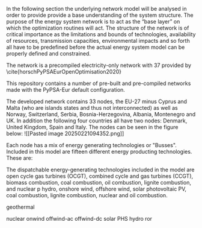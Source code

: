 In the following section the underlying network model will be analysed in order to provide provide a base understanding of the system structure.
The purpose of the energy system network is to act as the “base layer” on which the optimization routines will act. The structure of the network is of critical importance as the limitations and bounds of technologies, availability of resources, transmission capacities, environmental impacts and so forth all have to be predefined before the actual energy system model can be properly defined and constrained.

The network is a precompiled electricity-only network with 37 provided by \cite{horschPyPSAEurOpenOptimisation2020}

This repository contains a number of pre-built and pre-compiled networks made with the PyPSA-Eur default configuration.

The developed network contains 33 nodes, the EU-27 minus Cyprus and Malta (who are islands states and thus not interconnected) as well as Norway, Switzerland, Serbia, Bosnia-Herzegovina, Albania, Montenegro and UK. In addition the following four countries all have two nodes:
Denmark, United Kingdom, Spain and Italy. The nodes can be seen in the figure below:
![[Pasted image 20250221094352.png]]

Each node has a mix of energy generating technologies or "Busses". Included in this model are fifteen different energy producting technologies. These are:

The dispatchable energy-generating technologies included in the model are open cycle gas turbines (OCGT), combined cycle and gas turbines (CCGT), biomass combustion, coal combustion, oil combustion, lignite combustion, and nuclear p  hydro, onshore wind, offshore wind, solar photovoltaic PV,   coal combustion, lignite combustion, nuclear and oil combustion.


geothermal

nuclear
onwind
offwind-ac
offwind-dc
solar
PHS
hydro
ror
